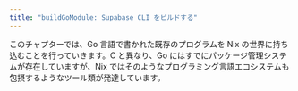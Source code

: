```yaml
---
title: "buildGoModule: Supabase CLI をビルドする"
---
```


このチャプターでは、Go 言語で書かれた既存のプログラムを Nix の世界に持ち込むことを行っていきます。C と異なり、Go にはすでにパッケージ管理システムが存在していますが、Nix ではそのようなプログラミング言語エコシステムも包摂するようなツール類が発達しています。
